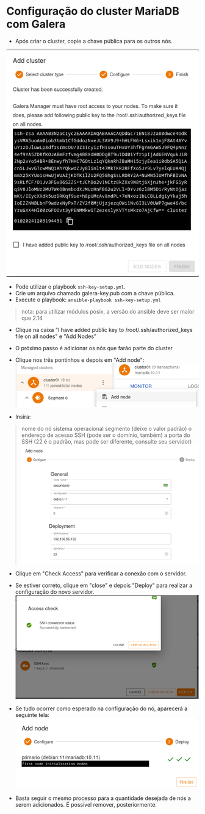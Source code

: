 # Configuração do cluster MariaDB com Galera


- Após criar o cluster, copie a chave pública para os outros nós.

![alt text](/assets/galera-ssh-keys.png)

- Pode utilizar o playbook `ssh-key-setup.yml`. 
- Crie um arquivo chamado galera-key.pub com a chave pública.
- Execute o playbook: `ansible-playbook ssh-key-setup.yml`
>nota: para utilizar módulos posix, a versão do ansible deve ser maior que 2.14

- Clique na caixa "I have added public key to /root/.ssh/authorized_keys file on all nodes" e "Add Nodes"
- O próximo passo é adicionar os nós que farão parte do cluster
- Clique nos três pontinhos e depois em "Add node":
![alt text](/assets/galera-add-node.png)

- Insira:
> nome do nó
> sistema operacional
> segmento (deixe o valor padrão)
> o endereço de acesso SSH (pode ser o domínio, também)
> a porta do SSH (22 é o padrão, mas pode ser diferente, consulte seu servidor)
![alt text](/assets/galera-add-node-2.png)
- Clique em "Check Access" para verificar a conexão com o servidor.
- Se estiver correto, clique em "close" e depois "Deploy" para realizar a configuração do novo servidor.
![alt text](/assets/galera-check-ssh.png)
- Se tudo ocorrer como esperado na configuração do nó, aparecerá a seguinte tela:
![alt text](/assets/galera-add-node-sucess.png)

- Basta seguir o mesmo processo para a quantidade desejada de nós a serem adicionados. É possível remover, posteriormente.